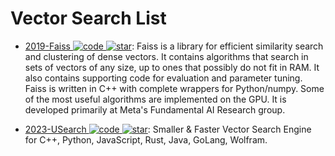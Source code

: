 # Vector Search List

- [2019-Faiss ![code](https://ng-tech.icu/assets/code.svg) ![star](https://img.shields.io/github/stars/facebookresearch/faiss)](https://github.com/facebookresearch/faiss): Faiss is a library for efficient similarity search and clustering of dense vectors. It contains algorithms that search in sets of vectors of any size, up to ones that possibly do not fit in RAM. It also contains supporting code for evaluation and parameter tuning. Faiss is written in C++ with complete wrappers for Python/numpy. Some of the most useful algorithms are implemented on the GPU. It is developed primarily at Meta's Fundamental AI Research group.

- [2023-USearch ![code](https://ng-tech.icu/assets/code.svg) ![star](https://img.shields.io/github/stars/unum-cloud/usearch)](https://github.com/unum-cloud/usearch): Smaller & Faster Vector Search Engine for C++, Python, JavaScript, Rust, Java, GoLang, Wolfram.

